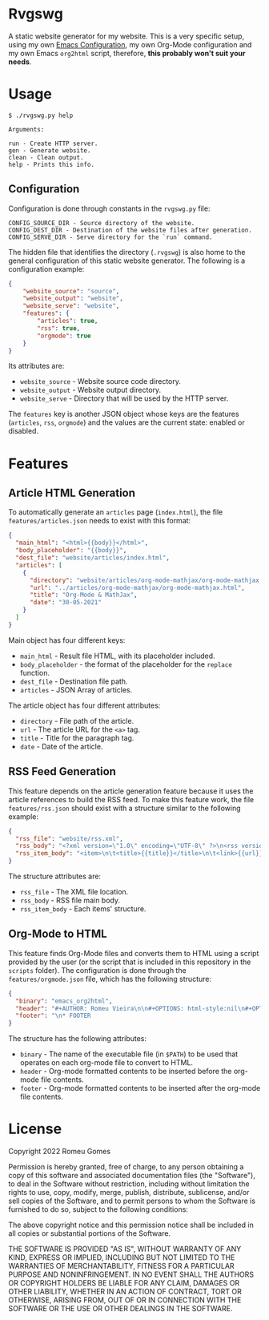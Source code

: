 # Rvgswg

A static website generator for my website. This is a very specific setup, using my own
[Emacs Configuration](https://github.com/RomeuG/.emacs.d), my own Org-Mode configuration
and my own Emacs `org2html` script, therefore, **this probably won't suit your needs**.

# Usage

```
$ ./rvgswg.py help

Arguments:

run - Create HTTP server.
gen - Generate website.
clean - Clean output.
help - Prints this info.
```

## Configuration

Configuration is done through constants in the `rvgswg.py` file:

```
CONFIG_SOURCE_DIR - Source directory of the website.
CONFIG_DEST_DIR - Destination of the website files after generation.
CONFIG_SERVE_DIR - Serve directory for the `run` command.
```

The hidden file that identifies the directory (`.rvgswg`) is also home to the general
configuration of this static website generator. The following is a configuration example:

```json
{
    "website_source": "source",
    "website_output": "website",
    "website_serve": "website",
    "features": {
        "articles": true,
        "rss": true,
        "orgmode": true
    }
}
```

Its attributes are:

- `website_source` - Website source code directory.
- `website_output` - Website output directory.
- `website_serve` - Directory that will be used by the HTTP server.

The `features` key is another JSON object whose keys are the features (`articles`, `rss`, `orgmode`) and the values are
the current state: enabled or disabled.

# Features

## Article HTML Generation

To automatically generate an `articles` page (`index.html`), the file
`features/articles.json` needs to exist with this format:

```json
{
  "main_html": "<html>{{body}}</html>",
  "body_placeholder": "{{body}}",
  "dest_file": "website/articles/index.html",
  "articles": [
    {
      "directory": "website/articles/org-mode-mathjax/org-mode-mathjax.html",
      "url": "../articles/org-mode-mathjax/org-mode-mathjax.html",
      "title": "Org-Mode & MathJax",
      "date": "30-05-2021"
    }
  ]
}
```

Main object has four different keys:

- `main_html` - Result file HTML, with its placeholder included.
- `body_placeholder` - the format of the placeholder for the `replace` function.
- `dest_file` - Destination file path.
- `articles` - JSON Array of articles.

The article object has four different attributes:

- `directory` - File path of the article.
- `url` - The article URL for the `<a>` tag.
- `title` - Title for the paragraph tag.
- `date` - Date of the article.

## RSS Feed Generation

This feature depends on the article generation feature because it uses the article
references to build the RSS feed. To make this feature work, the file `features/rss.json`
should exist with a structure similar to the following example:

```json
{
  "rss_file": "website/rss.xml",
  "rss_body": "<?xml version=\"1.0\" encoding=\"UTF-8\" ?>\n<rss version=\"2.0\">\n<channel>\n{{body}}\n</channel>\n</rss>",
  "rss_item_body": "<item>\n\t<title>{{title}}</title>\n\t<link>{{url}}</link>\n\t<description>{{description}}</description>\n</item>\n"
}
```

The structure attributes are:

- `rss_file` - The XML file location.
- `rss_body` - RSS file main body.
- `rss_item_body` - Each items' structure.

## Org-Mode to HTML

This feature finds Org-Mode files and converts them to HTML using a script provided by the
user (or the script that is included in this repository in the `scripts` folder). The
configuration is done through the `features/orgmode.json` file, which has the following
structure:

```json
{
  "binary": "emacs_org2html",
  "header": "#+AUTHOR: Romeu Vieira\n\n#+OPTIONS: html-style:nil\n#+OPTIONS: html-scripts:nil\n\n#+OPTIONS: author:nil\n#+OPTIONS: email:nil\n#+OPTIONS: date:nil\n#+OPTIONS: toc:nil\n\n#+PROPERTY: header-args :eval no\n\n#+HTML_HEAD: <link rel=\"stylesheet\" type=\"text/css\" href=\"/style.css\"/>\n\n",
  "footer": "\n* FOOTER                                                                                              :ignore:\n:PROPERTIES:\n:clearpage: t\n:END:\n#+BEGIN_EXPORT html\n<hr>\n<footer>\n<div class=\"container\">\n<ul class=\"menu-list\">\n<li class=\"menu-list-item flex-basis-100-margin fit-content\">\n<a href=\"/index.html\" class=\"test\">Home</a>\n</li>\n<li class=\"menu-list-item flex-basis-100-margin fit-content\">\n<a href=\"/articles/articles.html\">Articles</a>\n</li>\n<li class=\"menu-list-item flex-basis-100-margin fit-content\">\n<a href=\"/writeups/htb/index.html\">Write-Ups</a>\n</li>\n<li class=\"menu-list-item flex-basis-100-margin fit-content\">\n<a class=\"inactive-link\">{{date}}</a>\n</li>\n</ul>\n</div>\n</footer>\n#+END_EXPORT"
}
```

The structure has the following attributes:

- `binary` - The name of the executable file (in `$PATH`) to be used that operates on each org-mode file to convert to HTML.
- `header` - Org-mode formatted contents to be inserted before the org-mode file contents.
- `footer` - Org-mode formatted contents to be inserted after the org-mode file contents.

# License

Copyright 2022 Romeu Gomes

Permission is hereby granted, free of charge, to any person obtaining a copy of this
software and associated documentation files (the "Software"), to deal in the Software
without restriction, including without limitation the rights to use, copy, modify, merge,
publish, distribute, sublicense, and/or sell copies of the Software, and to permit persons
to whom the Software is furnished to do so, subject to the following conditions:

The above copyright notice and this permission notice shall be included in all copies or
substantial portions of the Software.

THE SOFTWARE IS PROVIDED "AS IS", WITHOUT WARRANTY OF ANY KIND, EXPRESS OR IMPLIED,
INCLUDING BUT NOT LIMITED TO THE WARRANTIES OF MERCHANTABILITY, FITNESS FOR A PARTICULAR
PURPOSE AND NONINFRINGEMENT. IN NO EVENT SHALL THE AUTHORS OR COPYRIGHT HOLDERS BE LIABLE
FOR ANY CLAIM, DAMAGES OR OTHER LIABILITY, WHETHER IN AN ACTION OF CONTRACT, TORT OR
OTHERWISE, ARISING FROM, OUT OF OR IN CONNECTION WITH THE SOFTWARE OR THE USE OR OTHER
DEALINGS IN THE SOFTWARE.
